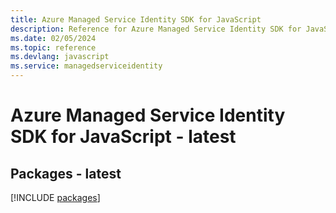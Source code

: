 ```yaml
---
title: Azure Managed Service Identity SDK for JavaScript
description: Reference for Azure Managed Service Identity SDK for JavaScript
ms.date: 02/05/2024
ms.topic: reference
ms.devlang: javascript
ms.service: managedserviceidentity
---
```

# Azure Managed Service Identity SDK for JavaScript - latest
## Packages - latest
[!INCLUDE [packages](managed-service-identity-index.md)]